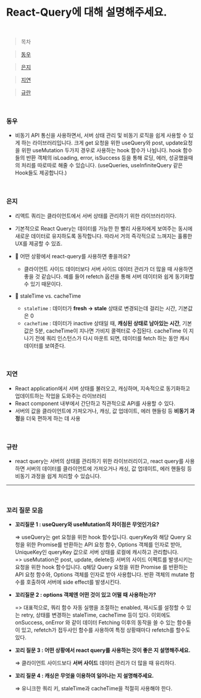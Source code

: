 # React-Query에 대해 설명해주세요.

<br />

> 목차

> [동우](#동우)

> [은지](#은지)

> [지연](#지연)

> [규란](규란)

<br />

### 동우

- 비동기 API 통신을 사용하면서, 서버 상태 관리 및 비동기 로직을 쉽게 사용할 수 있게 하는 라이브러리입니다. 크게 get 요청을 위한 useQuery와 post, update요청을 위한 useMutation 두가지 경우로 사용하는 hook 함수가 나뉩니다. hook 함수들의 반환 객체의 isLoading, error, isSuccess 등을 통해 로딩, 에러, 성공했을때의 처리를 따로따로 해줄 수 있습니다. (useQueries, useInfiniteQuery 같은 Hook들도 제공합니다.)

<br />

### 은지

- 리액트 쿼리는 클라이언트에서 서버 상태를 관리하기 위한 라이브러리이다.
- 기본적으로 React Query는 데이터를 가능한 한 빨리 사용자에게 보여주는 동시에 새로운 데이터로 유지하도록 동작합니다. 따라서 거의 즉각적으로 느껴지는 훌륭한 UX를 제공할 수 있죠.

- 💫 어떤 상황에서 react-query를 사용하면 좋을까요?

  - 클라이언트 사이드 데이터보다 서버 사이드 데이터 관리가 더 많을 때 사용하면 좋을 것 같습니다. 예를 들어 refetch 옵션을 통해 서버 데이터와 쉽게 동기화할 수 있기 때문이다.

- 💫 staleTime vs. cacheTime
  - `staleTime` : 데이터가 **fresh → stale** 상태로 변경되는데 걸리는 시간, 기본값은 0
  - `cacheTime` : 데이터가 inactive 상태일 때, **캐싱된 상태로 남아있는 시간**, 기본값은 5분, cacheTime이 지나면 가비지 콜렉터로 수집된다. cacheTime 이 지나기 전에 쿼리 인스턴스가 다시 마운트 되면, 데이터를 fetch 하는 동안 캐시 데이터를 보여준다.

<br />

### 지연

- React application에서 서버 상태를 불러오고, 캐싱하며, 지속적으로 동기화하고 업데이트하는 작업을 도와주는 라이브러리
- React component 내부에서 간단하고 직관적으로 API를 사용할 수 있다.
- 서버의 값을 클라이언트에 가져오거나, 캐싱, 값 업데이트, 에러 핸들링 등 **비동기 과정**을 더욱 편하게 하는 데 사용

<br />

### 규란

- react query는 서버의 상태를 관리하기 위한 라이브러리이고, react query를 사용하면 서버의 데이터를 클라이언트에 가져오거나 캐싱, 값 업데이트, 에러 핸들링 등 비동기 과정을 쉽게 처리할 수 있습니다.

---

<br />

### 꼬리 질문 모음

- **꼬리질문 1 : useQuery와 useMutation의 차이점은 무엇인가요?**

  => useQuery는 get 요청을 위한 hook 함수입니다. queryKey와 해당 Query 요청을 위한 Promise를 반환하는 API 요청 함수, Options 객체를 인자로 받아, UniqueKey인 queryKey 값으로 서버 상태를 로컬에 캐시하고 관리합니다.  
  => useMutation은 post, update, delete등 서버의 사이드 이펙트를 발생시키는 요청을 위한 hook 함수입니다. q해당 Query 요청을 위한 Promise 를 반환하는 API 요청 함수와, Options 객체를 인자로 받아 사용합니다. 반환 객체의 mutate 함수를 호출하여 서버에 side effect를 발생시킨다.

- **꼬리질문 2 : options 객체엔 어떤 것이 있고 어떨 때 사용하는가?**

  => 대표적으로, 쿼리 함수 자동 실행을 조절하는 enabled, 재시도를 설정할 수 있는 retry, 상태를 변경하는 staleTime, cacheTime 등이 있다. 이외에도 onSuccess, onError 와 같이 데이터 Fetching 이후의 동작을 쓸 수 있는 함수들이 있고, refetch가 접두사인 함수를 사용하여 특정 상황때마다 refetch를 할수도 있다.

- **꼬리 질문 3 : 어떤 상황에서 react query를 사용하는 것이 좋은 지 설명해주세요.**

  ⇒ 클라이언트 사이드보다 **서버 사이드** 데이터 관리가 더 많을 때 유리하다.

- **꼬리 질문 4 : 캐싱은 무엇을 이용하여 일어나는 지 설명해주세요.**

  ⇒ 유니크한 쿼리 키, staleTime과 cacheTime을 적절히 사용해야 한다.
